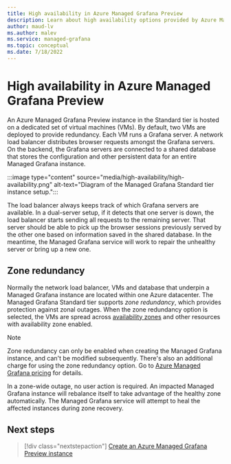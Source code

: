 ```yaml
---
title: High availability in Azure Managed Grafana Preview
description: Learn about high availability options provided by Azure Managed Grafana Preview
author: maud-lv 
ms.author: malev 
ms.service: managed-grafana 
ms.topic: conceptual
ms.date: 7/18/2022 
---
```


# High availability in Azure Managed Grafana Preview

An Azure Managed Grafana Preview instance in the Standard tier is hosted on a dedicated set of virtual machines (VMs). By default, two VMs are deployed to provide redundancy. Each VM runs a Grafana server. A network load balancer distributes browser requests amongst the Grafana servers. On the backend, the Grafana servers are connected to a shared database that stores the configuration and other persistent data for an entire Managed Grafana instance.

:::image type="content" source="media/high-availability/high-availability.png" alt-text="Diagram of the Managed Grafana Standard tier instance setup.":::

The load balancer always keeps track of which Grafana servers are available. In a dual-server setup, if it detects that one server is down, the load balancer starts sending all requests to the remaining server. That server should be able to pick up the browser sessions previously served by the other one based on information saved in the shared database. In the meantime, the Managed Grafana service will work to repair the unhealthy server or bring up a new one.

## Zone redundancy

Normally the network load balancer, VMs and database that underpin a Managed Grafana instance are located within one Azure datacenter. The Managed Grafana Standard tier supports *zone redundancy*, which provides protection against zonal outages. When the zone redundancy option is selected, the VMs are spread across [availability zones](../availability-zones/az-overview.md#availability-zones) and other resources with availability zone enabled.

> [!NOTE]
> Zone redundancy can only be enabled when creating the Managed Grafana instance, and can't be modified subsequently. There's also an additional charge for using the zone redundancy option. Go to [Azure Managed Grafana pricing](https://azure.microsoft.com/pricing/details/managed-grafana/) for details.

In a zone-wide outage, no user action is required. An impacted Managed Grafana instance will rebalance itself to take advantage of the healthy zone automatically. The Managed Grafana service will attempt to heal the affected instances during zone recovery.

## Next steps

> [!div class="nextstepaction"]
> [Create an Azure Managed Grafana Preview instance](./quickstart-managed-grafana-portal.md)
